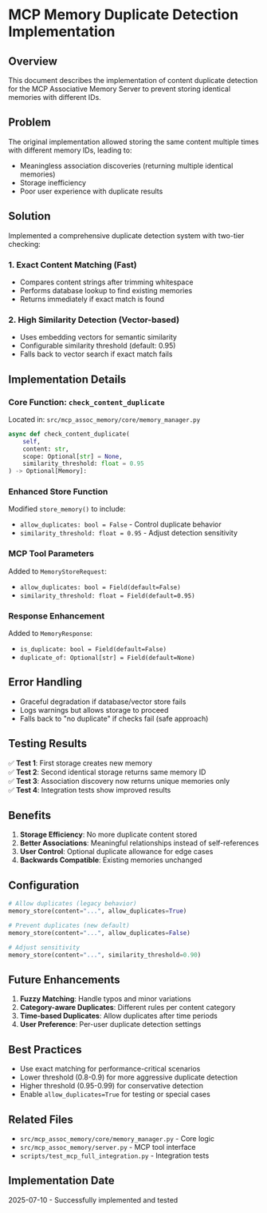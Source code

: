 # MCP Memory Duplicate Detection Implementation

## Overview
This document describes the implementation of content duplicate detection for the MCP Associative Memory Server to prevent storing identical memories with different IDs.

## Problem
The original implementation allowed storing the same content multiple times with different memory IDs, leading to:
- Meaningless association discoveries (returning multiple identical memories)
- Storage inefficiency
- Poor user experience with duplicate results

## Solution
Implemented a comprehensive duplicate detection system with two-tier checking:

### 1. Exact Content Matching (Fast)
- Compares content strings after trimming whitespace
- Performs database lookup to find existing memories
- Returns immediately if exact match is found

### 2. High Similarity Detection (Vector-based)
- Uses embedding vectors for semantic similarity
- Configurable similarity threshold (default: 0.95)
- Falls back to vector search if exact match fails

## Implementation Details

### Core Function: `check_content_duplicate`
Located in: `src/mcp_assoc_memory/core/memory_manager.py`

```python
async def check_content_duplicate(
    self,
    content: str,
    scope: Optional[str] = None,
    similarity_threshold: float = 0.95
) -> Optional[Memory]:
```

### Enhanced Store Function
Modified `store_memory()` to include:
- `allow_duplicates: bool = False` - Control duplicate behavior
- `similarity_threshold: float = 0.95` - Adjust detection sensitivity

### MCP Tool Parameters
Added to `MemoryStoreRequest`:
- `allow_duplicates: bool = Field(default=False)`
- `similarity_threshold: float = Field(default=0.95)`

### Response Enhancement
Added to `MemoryResponse`:
- `is_duplicate: bool = Field(default=False)`
- `duplicate_of: Optional[str] = Field(default=None)`

## Error Handling
- Graceful degradation if database/vector store fails
- Logs warnings but allows storage to proceed
- Falls back to "no duplicate" if checks fail (safe approach)

## Testing Results
✅ **Test 1**: First storage creates new memory  
✅ **Test 2**: Second identical storage returns same memory ID  
✅ **Test 3**: Association discovery now returns unique memories only  
✅ **Test 4**: Integration tests show improved results  

## Benefits
1. **Storage Efficiency**: No more duplicate content stored
2. **Better Associations**: Meaningful relationships instead of self-references
3. **User Control**: Optional duplicate allowance for edge cases
4. **Backwards Compatible**: Existing memories unchanged

## Configuration
```python
# Allow duplicates (legacy behavior)
memory_store(content="...", allow_duplicates=True)

# Prevent duplicates (new default)
memory_store(content="...", allow_duplicates=False)

# Adjust sensitivity
memory_store(content="...", similarity_threshold=0.90)
```

## Future Enhancements
1. **Fuzzy Matching**: Handle typos and minor variations
2. **Category-aware Duplicates**: Different rules per content category
3. **Time-based Duplicates**: Allow duplicates after time periods
4. **User Preference**: Per-user duplicate detection settings

## Best Practices
- Use exact matching for performance-critical scenarios
- Lower threshold (0.8-0.9) for more aggressive duplicate detection
- Higher threshold (0.95-0.99) for conservative detection
- Enable `allow_duplicates=True` for testing or special cases

## Related Files
- `src/mcp_assoc_memory/core/memory_manager.py` - Core logic
- `src/mcp_assoc_memory/server.py` - MCP tool interface
- `scripts/test_mcp_full_integration.py` - Integration tests

## Implementation Date
2025-07-10 - Successfully implemented and tested
